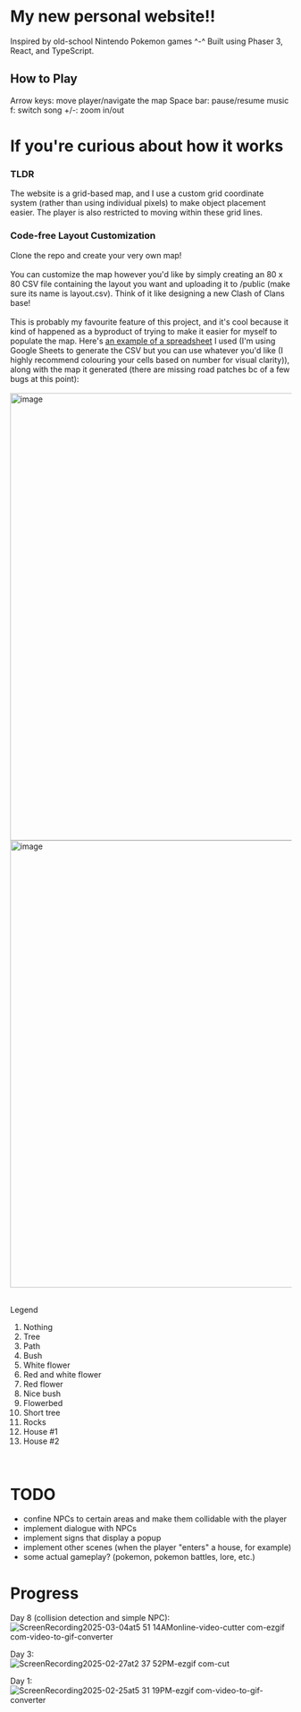 # My new personal website!!

Inspired by old-school Nintendo Pokemon games ^-^ Built using Phaser 3, React, and TypeScript.

## How to Play
Arrow keys: move player/navigate the map
Space bar: pause/resume music
f: switch song
+/-: zoom in/out

# If you're curious about how it works
### TLDR 
The website is a grid-based map, and I use a custom grid coordinate system (rather than using individual pixels) to make object placement easier. The player is also restricted to moving within these grid lines. 
### Code-free Layout Customization
Clone the repo and create your very own map!
<br> <br>
You can customize the map however you'd like by simply creating an 80 x 80 CSV file containing the layout you want and uploading it to /public (make sure its name is layout.csv). Think of it like designing a new Clash of Clans base! 
<br><br>
This is probably my favourite feature of this project, and it's cool because it kind of happened as a byproduct of trying to make it easier for myself to populate the map. Here's [an example of a spreadsheet](https://docs.google.com/spreadsheets/d/1CKZPGgkdf-Rzxx7nUUlGDda6GQvsGRF21Jx-axcMvm8/edit?usp=sharing) I used (I'm using Google Sheets to generate the CSV but you can use whatever you'd like (I highly recommend colouring your cells based on number for visual clarity)), along with the map it generated (there are missing road patches bc of a few bugs at this point):
<br> <br>
<img width="800" alt="image" src="https://github.com/user-attachments/assets/64bbd400-2786-47ca-b726-78281ca6ed66" />
<img width="800" alt="image" src="https://github.com/user-attachments/assets/8c88ab7f-94dc-4a2c-b64d-1329596811d4" />

<br>
Legend

1. Nothing  
2. Tree  
3. Path  
4. Bush  
5. White flower  
6. Red and white flower  
7. Red flower  
8. Nice bush  
9. Flowerbed  
10. Short tree  
11. Rocks  
12. House #1  
13. House #2  


<br>


# TODO
- confine NPCs to certain areas and make them collidable with the player
- implement dialogue with NPCs
- implement signs that display a popup
- implement other scenes (when the player "enters" a house, for example)
- some actual gameplay? (pokemon, pokemon battles, lore, etc.)

# Progress
Day 8 (collision detection and simple NPC):
<br>
![ScreenRecording2025-03-04at5 51 14AMonline-video-cutter com-ezgif com-video-to-gif-converter](https://github.com/user-attachments/assets/e6ff77d3-fdb2-491b-940a-b97452f701d3)

Day 3:
<br>
![ScreenRecording2025-02-27at2 37 52PM-ezgif com-cut](https://github.com/user-attachments/assets/dec4d111-4e43-441e-b609-a9653a531585)

Day 1: 
<br>
![ScreenRecording2025-02-25at5 31 19PM-ezgif com-video-to-gif-converter](https://github.com/user-attachments/assets/79112ada-1f6d-4cc7-9291-074c71cdfc18)


